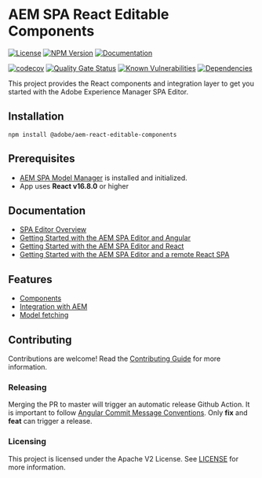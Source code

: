 # AEM SPA React Editable Components 

[![License](https://img.shields.io/badge/license-Apache%202-blue)](https://github.com/adobe/aem-react-editable-components/blob/master/LICENSE)
[![NPM Version](https://img.shields.io/npm/v/@adobe/aem-react-editable-components.svg)](https://www.npmjs.com/package/@adobe/aem-react-editable-components)
[![Documentation](https://img.shields.io/badge/docs-api-blue)](https://opensource.adobe.com/aem-react-editable-components/)

[![codecov](https://codecov.io/gh/adobe/aem-react-editable-components/branch/master/graph/badge.svg)](https://codecov.io/gh/adobe/aem-react-editable-components)
[![Quality Gate Status](https://sonarcloud.io/api/project_badges/measure?project=adobe_aem-react-editable-components&metric=alert_status)](https://sonarcloud.io/dashboard?id=adobe_aem-react-editable-components)
[![Known Vulnerabilities](https://snyk.io/test/github/adobe/aem-react-editable-components/badge.svg)](https://snyk.io/test/github/adobe/aem-react-editable-components)
[![Dependencies](https://badges.renovateapi.com/github/adobe/aem-react-editable-components)](https://app.renovatebot.com/dashboard#github/adobe/aem-react-editable-components)

This project provides the React components and integration layer to get you started with the Adobe Experience Manager SPA Editor.


## Installation
```
npm install @adobe/aem-react-editable-components
```

## Prerequisites

- [AEM SPA Model Manager](https://github.com/adobe/aem-spa-page-model-manager) is installed and initialized.
- App uses **React v16.8.0** or higher

## Documentation 

* [SPA Editor Overview](https://experienceleague.adobe.com/docs/experience-manager-64/developing/headless/spas/spa-overview.html?lang=en)
* [Getting Started with the AEM SPA Editor and Angular](https://docs.adobe.com/content/help/en/experience-manager-learn/spa-angular-tutorial/overview.html)
* [Getting Started with the AEM SPA Editor and React](https://docs.adobe.com/content/help/en/experience-manager-learn/spa-react-tutorial/overview.html)
* [Getting Started with the AEM SPA Editor and a remote React SPA](https://experienceleague.adobe.com/docs/experience-manager-learn/getting-started-with-aem-headless/spa-editor/remote-spa/overview.html?lang=en)

## Features

- [Components](./src/components)
- [Integration with AEM](./src/core)
- [Model fetching](./src/api)


## Contributing

Contributions are welcome! Read the [Contributing Guide](CONTRIBUTING.md) for more information.

### Releasing

Merging the PR to master will trigger an automatic release Github Action. It is important to follow [Angular Commit Message Conventions](https://github.com/angular/angular.js/blob/master/DEVELOPERS.md#-git-commit-guidelines). Only **fix** and **feat** can trigger a release.

### Licensing

This project is licensed under the Apache V2 License. See [LICENSE](LICENSE) for more information.

